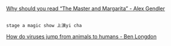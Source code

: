 [Why should you read “The Master and Margarita” - Alex Gendler](https://www.bilibili.com/video/BV1Dk4y1q781?p=431)

```ad-note

stage a magic show 上演yi cha

```

[How do viruses jump from animals to humans - Ben Longdon](https://www.bilibili.com/video/BV1Dk4y1q781?p=432)